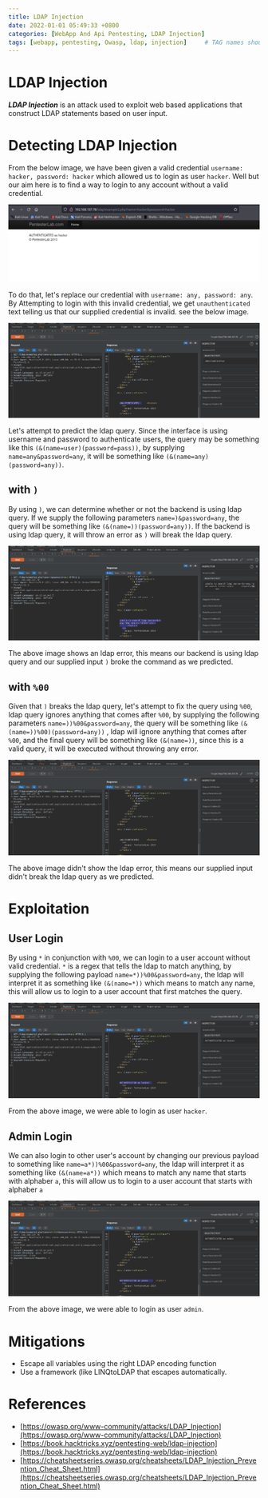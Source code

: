 ```yaml
---
title: LDAP Injection
date: 2022-01-01 05:49:33 +0800
categories: [WebApp And Api Pentesting, LDAP Injection]
tags: [webapp, pentesting, Owasp, ldap, injection]     # TAG names should always be lowercase
---
```


# LDAP Injection

***LDAP Injection*** is an attack used to exploit web based applications that construct LDAP statements based on user input.

# Detecting LDAP Injection

From the below image, we have been given a valid credential `username: hacker, password: hacker` which allowed us to login as user `hacker`. Well but our aim here is to find a way to login to any account without a valid credential.

![cmdi](https://raw.githubusercontent.com/cyberkhalid/cyberkhalid.github.io/main/assets/img/ipentest/ldappenlab2.png)

To do that, let's replace our credential with `username: any, password: any`. By Attempting to login with this invalid credential, we get `unauthenticated` text telling us that our supplied credential is invalid. see the below image.

![cmdi](https://raw.githubusercontent.com/cyberkhalid/cyberkhalid.github.io/main/assets/img/ipentest/ldappenlab3.png)

Let's attempt to predict the ldap query. Since the interface is using username and password to authenticate users, the query may be something like this `(&(name=user)(password=pass))`, by supplying `name=any&password=any`, it will be something like `(&(name=any)(password=any))`.

## with `)`

By using `)`, we can determine whether or not the backend is using ldap query. If we supply the following parameters `name=)&password=any`, the query will be something like `(&(name=))(password=any))`. If the backend is using ldap query, it will throw an error as `)` will break the ldap query.

![cmdi](https://raw.githubusercontent.com/cyberkhalid/cyberkhalid.github.io/main/assets/img/ipentest/ldappenlab4.png)

The above image shows an ldap error, this means our backend is using ldap query and our supplied input `)` broke the command as we predicted.

## with `%00`

Given that `)` breaks the ldap query, let's attempt to fix the query using `%00`, ldap query ignores anything that comes after `%00`, by supplying the following parameters `name=))%00&password=any`, the query will be something like `(&(name=))%00)(password=any))` , ldap will ignore anything that comes after `%00`, and the final query will be something like `(&(name=))`, since this is a valid query, it will be executed without throwing any error.

![cmdi](https://raw.githubusercontent.com/cyberkhalid/cyberkhalid.github.io/main/assets/img/ipentest/ldappenlab5.png)

The above image didn't show the ldap error, this means our supplied input didn't break the ldap query as we predicted.

# Exploitation

## User Login

By using `*` in conjunction with `%00`, we can login to a user account without valid credential. `*` is a regex that tells the ldap to match anything, by supplying the following payload `name=*))%00&password=any`, the ldap will interpret it as something like `(&(name=*))` which means to match any name, this will allow us to login to a user account that first matches the query.

![cmdi](https://raw.githubusercontent.com/cyberkhalid/cyberkhalid.github.io/main/assets/img/ipentest/ldappenlab6.png)

From the above image, we were able to login as user `hacker`.

## Admin Login

We can also login to other user's account by changing our previous payload to something like `name=a*))%00&password=any`, the ldap will interpret it as something like `(&(name=a*))` which means to match any name that starts with alphaber `a`, this will allow us to login to a user account that starts with alphaber `a`

![cmdi](https://raw.githubusercontent.com/cyberkhalid/cyberkhalid.github.io/main/assets/img/ipentest/ldappenlab7.png)

From the above image, we were able to login as user `admin`.

# Mitigations

- Escape all variables using the right LDAP encoding function
- Use a framework (like LINQtoLDAP that escapes automatically. 

# References

- [https://owasp.org/www-community/attacks/LDAP_Injection](https://owasp.org/www-community/attacks/LDAP_Injection)
- [https://book.hacktricks.xyz/pentesting-web/ldap-injection](https://book.hacktricks.xyz/pentesting-web/ldap-injection)
- [https://cheatsheetseries.owasp.org/cheatsheets/LDAP_Injection_Prevention_Cheat_Sheet.html](https://cheatsheetseries.owasp.org/cheatsheets/LDAP_Injection_Prevention_Cheat_Sheet.html)


